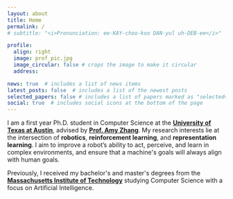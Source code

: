 ```yaml
---
layout: about
title: Home
permalink: /
# subtitle: "<i>Pronunciation: ee-KAY-choo-koo DAN-yul uh-DEB-ee</i>"

profile:
  align: right
  image: prof_pic.jpg
  image_circular: false # crops the image to make it circular
  address: 

news: true  # includes a list of news items
latest_posts: false  # includes a list of the newest posts
selected_papers: false # includes a list of papers marked as "selected={true}"
social: true  # includes social icons at the bottom of the page
---
```

I am a first year Ph.D. student in Computer Science at the <b>[University of Texas at Austin](https://www.cs.utexas.edu/)</b>, advised by <b>[Prof. Amy Zhang](https://amyzhang.github.io/)</b>. My research interests lie at the intersection of <b>robotics</b>, <b>reinforcement learning</b>, and <b>representation learning</b>. I aim to improve a robot’s ability to act, perceive, and learn in complex environments, and ensure that a machine's goals will always align with human goals.

Previously, I received my bachelor's and master's degrees from the <b>[Massachusetts Institute of Technology](https://web.mit.edu/)</b> studying Computer Science with a focus on Artificial Intelligence.
